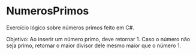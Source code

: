 # NumerosPrimos

Exercício lógico sobre números primos feito em C#.

Objetivo: Ao inserir um número primo, deve retornar 1. Caso o número não seja primo, retornar o maior divisor dele mesmo maior que o número 1.
